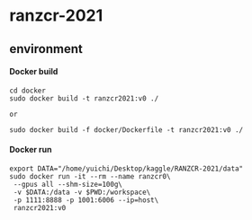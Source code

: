 # ranzcr-2021

## environment

#### Docker build
```
cd docker
sudo docker build -t ranzcr2021:v0 ./

or

sudo docker build -f docker/Dockerfile -t ranzcr2021:v0 ./
```

#### Docker run
```
export DATA="/home/yuichi/Desktop/kaggle/RANZCR-2021/data"
sudo docker run -it --rm --name ranzcr0\
 --gpus all --shm-size=100g\
 -v $DATA:/data -v $PWD:/workspace\
 -p 1111:8888 -p 1001:6006 --ip=host\
 ranzcr2021:v0
```